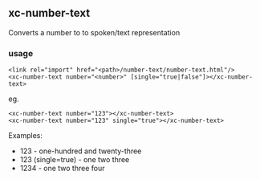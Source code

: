 ## xc-number-text

Converts a number to to spoken/text representation

### usage

    <link rel="import" href="<path>/number-text/number-text.html"/>
    <xc-number-text number="<number>" [single="true|false"]></xc-number-text>

eg.

    <xc-number-text number="123"></xc-number-text>
    <xc-number-text number="123" single="true"></xc-number-text>

Examples:

- 123 - one-hundred and twenty-three
- 123 (single=true) - one two three
- 1234 - one two three four
